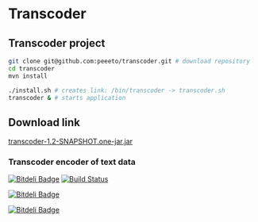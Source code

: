# Transcoder

## Transcoder project

```bash
git clone git@github.com:peeeto/transcoder.git # download repository
cd transcoder
mvn install

./install.sh # creates link: /bin/transcoder -> transcoder.sh
transcoder & # starts application
```

## Download link

[transcoder-1.2-SNAPSHOT.one-jar.jar](https://drone.io/bitbucket.org/peeeto/transcoder/files/target/transcoder-1.2-SNAPSHOT.one-jar.jar)

### Transcoder encoder of text data

[![Bitdeli Badge](https://d2weczhvl823v0.cloudfront.net/peeeto/transcoder/trend.png)](https://bitdeli.com/free "Bitdeli Badge")
[![Build Status](https://drone.io/bitbucket.org/peeeto/transcoder/status.png)](https://drone.io/bitbucket.org/peeeto/transcoder/latest)



[![Bitdeli Badge](https://d2weczhvl823v0.cloudfront.net/peeeto/transcoder/trend.png)](https://bitdeli.com/free "Bitdeli Badge")



[![Bitdeli Badge](https://d2weczhvl823v0.cloudfront.net/peeeto/transcoder/trend.png)](https://bitdeli.com/free "Bitdeli Badge")

